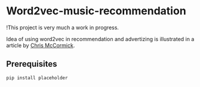 # Word2vec-music-recommendation

!This project is very much a work in progress. 

Idea of using word2vec in recommendation and advertizing is illustrated in a article by
[Chris McCormick](http://mccormickml.com/2018/06/15/applying-word2vec-to-recommenders-and-advertising/).


## Prerequisites

`pip install placeholder`




